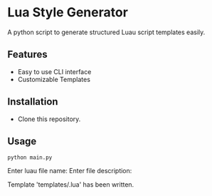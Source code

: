 # Lua Style Generator

A python script to generate structured Luau script templates easily.

## Features

- Easy to use CLI interface
- Customizable Templates

## Installation
- Clone this repository.

## Usage
```
python main.py
```
Enter luau file name: <Name>
Enter file description: <Desc>

Template 'templates/<FileName>.lua' has been written.


